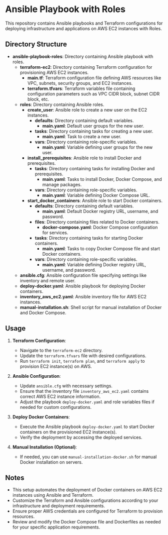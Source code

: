 # Ansible Playbook with Roles

This repository contains Ansible playbooks and Terraform configurations for deploying infrastructure and applications on AWS EC2 instances with Roles.

## Directory Structure

- **ansible-playbook-roles**: Directory containing Ansible playbook with roles.
    - **terraform-ec2**: Directory containing Terraform configuration for provisioning AWS EC2 instances.
        - **main.tf**: Terraform configuration file defining AWS resources like VPC, subnets, security groups, and EC2 instances.
        - **terraform.tfvars**: Terraform variables file containing configuration parameters such as VPC CIDR block, subnet CIDR block, etc.
    - **roles**: Directory containing Ansible roles.
        - **create_user**: Ansible role to create a new user on the EC2 instances.
            - **defaults**: Directory containing default variables.
                - **main.yaml**: Default user groups for the new user.
            - **tasks**: Directory containing tasks for creating a new user.
                - **main.yaml**: Task to create a new user.
            - **vars**: Directory containing role-specific variables.
                - **main.yaml**: Variable defining user groups for the new user.
        - **install_prerequisites**: Ansible role to install Docker and prerequisites.
            - **tasks**: Directory containing tasks for installing Docker and prerequisites.
                - **main.yaml**: Tasks to install Docker, Docker Compose, and manage packages.
            - **vars**: Directory containing role-specific variables.
                - **main.yaml**: Variable defining Docker Compose URL.
        - **start_docker_containers**: Ansible role to start Docker containers.
            - **defaults**: Directory containing default variables.
                - **main.yaml**: Default Docker registry URL, username, and password.
            - **files**: Directory containing files related to Docker containers.
                - **docker-compose.yaml**: Docker Compose configuration for services.
            - **tasks**: Directory containing tasks for starting Docker containers.
                - **main.yaml**: Tasks to copy Docker Compose file and start Docker containers.
            - **vars**: Directory containing role-specific variables.
                - **main.yaml**: Variable defining Docker registry URL, username, and password.
    - **ansible.cfg**: Ansible configuration file specifying settings like inventory and remote user.
    - **deploy-docker.yaml**: Ansible playbook for deploying Docker containers.
    - **inventory_aws_ec2.yaml**: Ansible inventory file for AWS EC2 instances.
    - **manual-installation.sh**: Shell script for manual installation of Docker and Docker Compose.

## Usage

1. **Terraform Configuration**:
   - Navigate to the `terraform-ec2` directory.
   - Update the `terraform.tfvars` file with desired configurations.
   - Run `terraform init`, `terraform plan`, and `terraform apply` to provision EC2 instance(s) on AWS.

2. **Ansible Configuration**:
   - Update `ansible.cfg` with necessary settings.
   - Ensure that the inventory file `inventory_aws_ec2.yaml` contains correct AWS EC2 instance information.
   - Adjust the playbook `deploy-docker.yaml` and role variables files if needed for custom configurations.

3. **Deploy Docker Containers**:
   - Execute the Ansible playbook `deploy-docker.yaml` to start Docker containers on the provisioned EC2 instance(s).
   - Verify the deployment by accessing the deployed services.

4. **Manual Installation (Optional)**:
   - If needed, you can use `manual-installation-docker.sh` for manual Docker installation on servers.

## Notes
- This setup automates the deployment of Docker containers on AWS EC2 instances using Ansible and Terraform.
- Customize the Terraform and Ansible configurations according to your infrastructure and deployment requirements.
- Ensure proper AWS credentials are configured for Terraform to provision resources.
- Review and modify the Docker Compose file and Dockerfiles as needed for your specific application requirements.
